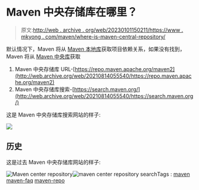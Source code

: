 # Maven 中央存储库在哪里？

> 原文:[http://web . archive . org/web/20230101150211/https://www . mkyong . com/maven/where-is-maven-central-repository/](http://web.archive.org/web/20230101150211/https://www.mkyong.com/maven/where-is-maven-central-repository/)

默认情况下，Maven 将从 [Maven 本地库](http://web.archive.org/web/20210814055540/https://www.mkyong.com/maven/where-is-maven-local-repository/)获取项目依赖关系，如果没有找到，Maven 将从 [Maven 中央库](http://web.archive.org/web/20210814055540/https://search.maven.org/)获取

1.  Maven 中央存储库 URL-[https://repo.maven.apache.org/maven2](http://web.archive.org/web/20210814055540/https://repo.maven.apache.org/maven2)
2.  Maven 中央存储库搜索-[https://search.maven.org/](http://web.archive.org/web/20210814055540/https://search.maven.org/)

这是 Maven 中央存储库搜索网站的样子:

![](../Images/516e51e530c8cc17c24c3320a05ca21b.png)

## 历史

这是过去 Maven 中央存储库网站的样子:

![Maven center repository](../Images/569e3ec257368cb7f6017d85945e36ec.png "maven-center-repository")![maven center repository search](../Images/2f5980f271e021771a1eabcaca5332b3.png "maven-center-repository-search")Tags : [maven](http://web.archive.org/web/20210814055540/https://mkyong.com/tag/maven/) [maven-faq](http://web.archive.org/web/20210814055540/https://mkyong.com/tag/maven-faq/) [maven-repo](http://web.archive.org/web/20210814055540/https://mkyong.com/tag/maven-repo/)<input type="hidden" id="mkyong-current-postId" value="965">